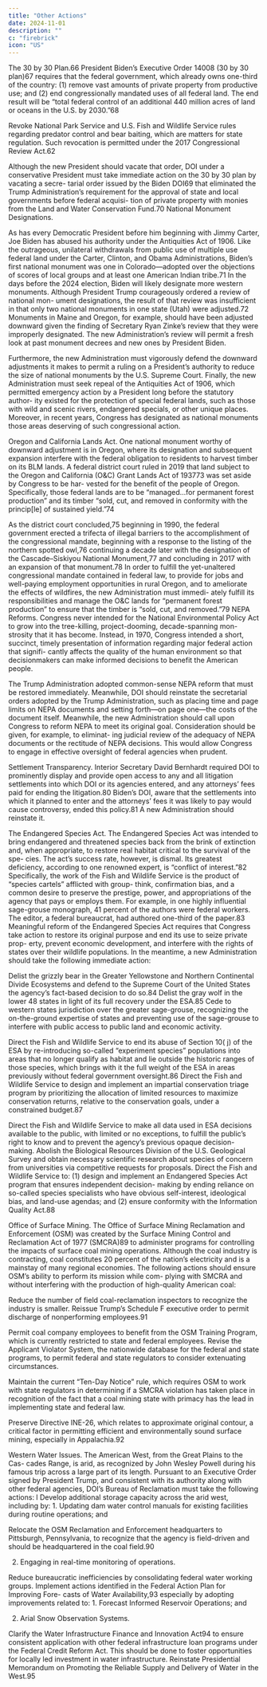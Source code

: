 ```yaml
---
title: "Other Actions"
date: 2024-11-01
description: ""
c: "firebrick"
icon: "US"
---
```



The 30 by 30 Plan.66 President Biden’s Executive Order 14008 (30 by 30
plan)67 requires that the federal government, which already owns one-third of
the country: (1) remove vast amounts of private property from productive use;
and (2) end congressionally mandated uses of all federal land. The end result
will be “total federal control of an additional 440 million acres of land or oceans
in the U.S. by 2030.”68

Revoke National Park Service and U.S. Fish and Wildlife Service rules
regarding predator control and bear baiting, which are matters for state
regulation. Such revocation is permitted under the 2017 Congressional
Review Act.62

Although the new President should vacate that order, DOI under a conservative
President must take immediate action on the 30 by 30 plan by vacating a secre-
tarial order issued by the Biden DOI69 that eliminated the Trump Administration’s
requirement for the approval of state and local governments before federal acquisi-
tion of private property with monies from the Land and Water Conservation Fund.70
National Monument Designations. 

As has every Democratic President before
him beginning with Jimmy Carter, Joe Biden has abused his authority under the
Antiquities Act of 1906. Like the outrageous, unilateral withdrawals from public use
of multiple use federal land under the Carter, Clinton, and Obama Administrations,
Biden’s first national monument was one in Colorado—adopted over the objections
of scores of local groups and at least one American Indian tribe.71 In the days before
the 2024 election, Biden will likely designate more western monuments.
Although President Trump courageously ordered a review of national mon-
ument designations, the result of that review was insufficient in that only two
national monuments in one state (Utah) were adjusted.72 Monuments in Maine
and Oregon, for example, should have been adjusted downward given the finding
of Secretary Ryan Zinke’s review that they were improperly designated. The new
Administration’s review will permit a fresh look at past monument decrees and
new ones by President Biden.

Furthermore, the new Administration must vigorously defend the downward
adjustments it makes to permit a ruling on a President’s authority to reduce the
size of national monuments by the U.S. Supreme Court.
Finally, the new Administration must seek repeal of the Antiquities Act of 1906,
which permitted emergency action by a President long before the statutory author-
ity existed for the protection of special federal lands, such as those with wild and
scenic rivers, endangered specials, or other unique places. Moreover, in recent
years, Congress has designated as national monuments those areas deserving of
such congressional action.

Oregon and California Lands Act. One national monument worthy of downward adjustment is in Oregon, where its designation and subsequent expansion
interfere with the federal obligation to residents to harvest timber on its BLM
lands. A federal district court ruled in 2019 that land subject to the Oregon and
California (O&C) Grant Lands Act of 193773 was set aside by Congress to be har-
vested for the benefit of the people of Oregon. Specifically, those federal lands are
to be “managed...for permanent forest production” and its timber “sold, cut, and
removed in conformity with the princip[le] of sustained yield.”74

As the district court concluded,75 beginning in 1990, the federal government
erected a trifecta of illegal barriers to the accomplishment of the congressional
mandate, beginning with a response to the listing of the northern spotted owl,76
continuing a decade later with the designation of the Cascade–Siskiyou National
Monument,77 and concluding in 2017 with an expansion of that monument.78 In order to fulfill the yet-unaltered congressional mandate contained in federal law, to provide for jobs and well-paying employment opportunities in rural Oregon,
and to ameliorate the effects of wildfires, the new Administration must immedi-
ately fulfill its responsibilities and manage the O&C lands for “permanent forest
production” to ensure that the timber is “sold, cut, and removed.”79
NEPA Reforms. Congress never intended for the National Environmental
Policy Act to grow into the tree-killing, project-dooming, decade-spanning mon-
strosity that it has become. Instead, in 1970, Congress intended a short, succinct,
timely presentation of information regarding major federal action that signifi-
cantly affects the quality of the human environment so that decisionmakers can
make informed decisions to benefit the American people.

The Trump Administration adopted common-sense NEPA reform that must
be restored immediately. Meanwhile, DOI should reinstate the secretarial orders
adopted by the Trump Administration, such as placing time and page limits on
NEPA documents and setting forth—on page one—the costs of the document itself.
Meanwhile, the new Administration should call upon Congress to reform NEPA
to meet its original goal. Consideration should be given, for example, to eliminat-
ing judicial review of the adequacy of NEPA documents or the rectitude of NEPA
decisions. This would allow Congress to engage in effective oversight of federal
agencies when prudent.

Settlement Transparency. Interior Secretary David Bernhardt required DOI
to prominently display and provide open access to any and all litigation settlements
into which DOI or its agencies entered, and any attorneys’ fees paid for ending
the litigation.80 Biden’s DOI, aware that the settlements into which it planned to
enter and the attorneys’ fees it was likely to pay would cause controversy, ended
this policy.81 A new Administration should reinstate it.

The Endangered Species Act. The Endangered Species Act was intended
to bring endangered and threatened species back from the brink of extinction
and, when appropriate, to restore real habitat critical to the survival of the spe-
cies. The act’s success rate, however, is dismal. Its greatest deficiency, according
to one renowned expert, is “conflict of interest.”82 Specifically, the work of the
Fish and Wildlife Service is the product of “species cartels” afflicted with group-
think, confirmation bias, and a common desire to preserve the prestige, power,
and appropriations of the agency that pays or employs them. For example, in one
highly influential sage-grouse monograph, 41 percent of the authors were federal
workers. The editor, a federal bureaucrat, had authored one-third of the paper.83
Meaningful reform of the Endangered Species Act requires that Congress
take action to restore its original purpose and end its use to seize private prop-
erty, prevent economic development, and interfere with the rights of states over
their wildlife populations. In the meantime, a new Administration should take the
following immediate action:

Delist the grizzly bear in the Greater Yellowstone and Northern
Continental Divide Ecosystems and defend to the Supreme Court of the
United States the agency’s fact-based decision to do so.84
Delist the gray wolf in the lower 48 states in light of its full recovery
under the ESA.85
Cede to western states jurisdiction over the greater sage-grouse,
recognizing the on-the-ground expertise of states and preventing use
of the sage-grouse to interfere with public access to public land and
economic activity.

Direct the Fish and Wildlife Service to end its abuse of Section 10( j) of the
ESA by re-introducing so-called “experiment species” populations into
areas that no longer qualify as habitat and lie outside the historic ranges
of those species, which brings with it the full weight of the ESA in areas
previously without federal government oversight.86
Direct the Fish and Wildlife Service to design and implement an impartial
conservation triage program by prioritizing the allocation of limited
resources to maximize conservation returns, relative to the conservation
goals, under a constrained budget.87

Direct the Fish and Wildlife Service to make all data used in ESA decisions
available to the public, with limited or no exceptions, to fulfill the public’s
right to know and to prevent the agency’s previous opaque decision-making.
Abolish the Biological Resources Division of the U.S. Geological Survey
and obtain necessary scientific research about species of concern from
universities via competitive requests for proposals.
Direct the Fish and Wildlife Service to: (1) design and implement an
Endangered Species Act program that ensures independent decision-
making by ending reliance on so-called species specialists who have
obvious self-interest, ideological bias, and land-use agendas; and (2) ensure
conformity with the Information Quality Act.88

Office of Surface Mining. The Office of Surface Mining Reclamation and
Enforcement (OSM) was created by the Surface Mining Control and Reclamation
Act of 1977 (SMCRA)89 to administer programs for controlling the impacts of surface
coal mining operations. Although the coal industry is contracting, coal constitutes 20 percent of the nation’s electricity and is a mainstay of many regional economies.
The following actions should ensure OSM’s ability to perform its mission while com-
plying with SMCRA and without interfering with the production of high-quality
American coal:

Reduce the number of field coal-reclamation inspectors to recognize the
industry is smaller.
Reissue Trump’s Schedule F executive order to permit discharge of
nonperforming employees.91

Permit coal company employees to benefit from the OSM Training
Program, which is currently restricted to state and federal employees.
Revise the Applicant Violator System, the nationwide database for the
federal and state programs, to permit federal and state regulators to
consider extenuating circumstances.

Maintain the current “Ten-Day Notice” rule, which requires OSM to work
with state regulators in determining if a SMCRA violation has taken place in
recognition of the fact that a coal mining state with primacy has the lead in
implementing state and federal law.

Preserve Directive INE-26, which relates to approximate original contour,
a critical factor in permitting efficient and environmentally sound surface
mining, especially in Appalachia.92

Western Water Issues. The American West, from the Great Plains to the Cas-
cades Range, is arid, as recognized by John Wesley Powell during his famous trip
across a large part of its length. Pursuant to an Executive Order signed by President
Trump, and consistent with its authority along with other federal agencies, DOI’s
Bureau of Reclamation must take the following actions:
l
Develop additional storage capacity across the arid west, including by:
1.
Updating dam water control manuals for existing facilities during
routine operations; and

Relocate the OSM Reclamation and Enforcement headquarters to
Pittsburgh, Pennsylvania, to recognize that the agency is field-driven and
should be headquartered in the coal field.90

2. Engaging in real-time monitoring of operations.

Reduce bureaucratic inefficiencies by consolidating federal water
working groups.
Implement actions identified in the Federal Action Plan for Improving Fore-
casts of Water Availability,93 especially by adopting improvements related to:
1.
Forecast Informed Reservoir Operations; and

2. Arial Snow Observation Systems.

Clarify the Water Infrastructure Finance and Innovation Act94 to ensure
consistent application with other federal infrastructure loan programs
under the Federal Credit Reform Act. This should be done to foster
opportunities for locally led investment in water infrastructure.
Reinstate Presidential Memorandum on Promoting the Reliable Supply
and Delivery of Water in the West.95

